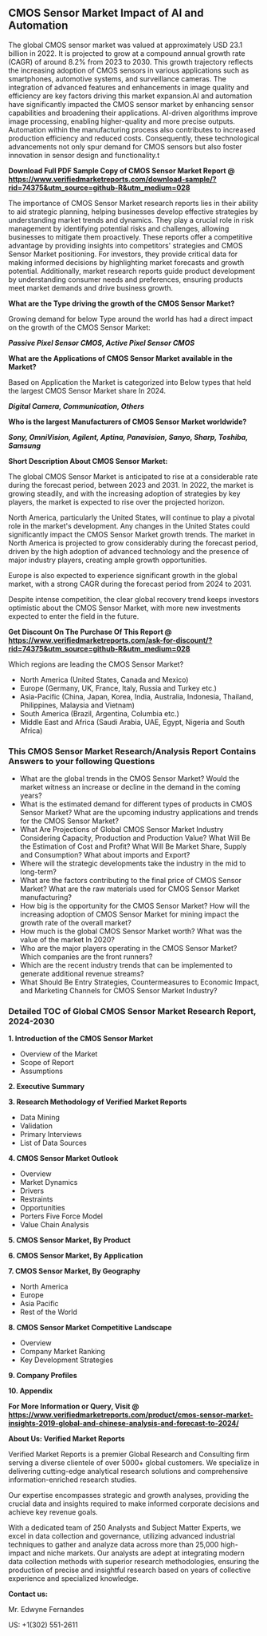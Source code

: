 <h2>CMOS Sensor Market Impact of AI and Automation</h2>The global CMOS sensor market was valued at approximately USD 23.1 billion in 2022. It is projected to grow at a compound annual growth rate (CAGR) of around 8.2% from 2023 to 2030. This growth trajectory reflects the increasing adoption of CMOS sensors in various applications such as smartphones, automotive systems, and surveillance cameras. The integration of advanced features and enhancements in image quality and efficiency are key factors driving this market expansion.AI and automation have significantly impacted the CMOS sensor market by enhancing sensor capabilities and broadening their applications. AI-driven algorithms improve image processing, enabling higher-quality and more precise outputs. Automation within the manufacturing process also contributes to increased production efficiency and reduced costs. Consequently, these technological advancements not only spur demand for CMOS sensors but also foster innovation in sensor design and functionality.t</p><p id="" class=""><strong>Download Full PDF Sample Copy of CMOS Sensor Market Report @ <a href="https://www.verifiedmarketreports.com/download-sample/?rid=74375&utm_source=github-R&utm_medium=028" target="_blank">https://www.verifiedmarketreports.com/download-sample/?rid=74375&utm_source=github-R&utm_medium=028</a></strong></p><p>The importance of&nbsp;CMOS Sensor Market research reports lies in their ability to aid strategic planning, helping businesses develop effective strategies by understanding market trends and dynamics. They play a crucial role in risk management by identifying potential risks and challenges, allowing businesses to mitigate them proactively. These reports offer a competitive advantage by providing insights into competitors' strategies and CMOS Sensor Market positioning. For investors, they provide critical data for making informed decisions by highlighting market forecasts and growth potential. Additionally, market research reports guide product development by understanding consumer needs and preferences, ensuring products meet market demands and drive business growth.</p><p><strong>What are the&nbsp;Type driving the growth of the CMOS Sensor Market?</strong></p><p id="" class="">Growing demand for below Type around the world has had a direct impact on the growth of the CMOS Sensor Market:</p><em><strong>Passive Pixel Sensor CMOS, Active Pixel Sensor CMOS</strong></em></p><strong>What are the&nbsp;Applications&nbsp;of CMOS Sensor Market available in the Market?</strong></p><p id="" class="">Based on Application the Market is categorized into Below types that held the largest CMOS Sensor Market share In 2024.</p><em><strong>Digital Camera, Communication, Others</strong></em></p><strong>Who is the largest Manufacturers of CMOS Sensor Market worldwide?</strong></p><p><em><strong>Sony, OmniVision, Agilent, Aptina, Panavision, Sanyo, Sharp, Toshiba, Samsung</strong></em></p><p id="" class=""><strong>Short Description About CMOS Sensor Market:</strong></p><p>The global CMOS Sensor Market is anticipated to rise at a considerable rate during the forecast period, between 2023 and 2031. In 2022, the market is growing steadily, and with the increasing adoption of strategies by key players, the market is expected to rise over the projected horizon.</p><p>North America, particularly the United States, will continue to play a pivotal role in the market's development. Any changes in the United States could significantly impact the CMOS Sensor Market growth trends. The market in North America is projected to grow considerably during the forecast period, driven by the high adoption of advanced technology and the presence of major industry players, creating ample growth opportunities.</p><p>Europe is also expected to experience significant growth in the global market, with a strong CAGR during the forecast period from 2024 to 2031.</p><p>Despite intense competition, the clear global recovery trend keeps investors optimistic about the CMOS Sensor Market, with more new investments expected to enter the field in the future.</p><p id="" class=""><strong>Get Discount On The Purchase Of This Report @ <a href="https://www.verifiedmarketreports.com/ask-for-discount/?rid=74375&utm_source=github-R&utm_medium=028" target="_blank">https://www.verifiedmarketreports.com/ask-for-discount/?rid=74375&utm_source=github-R&utm_medium=028</a></strong></p>Which regions are leading the CMOS Sensor Market?</p><ul><li>North America (United States, Canada and Mexico)</li><li>Europe (Germany, UK, France, Italy, Russia and Turkey etc.)</li><li>Asia-Pacific (China, Japan, Korea, India, Australia, Indonesia, Thailand, Philippines, Malaysia and Vietnam)</li><li>South America (Brazil, Argentina, Columbia etc.)</li><li>Middle East and Africa (Saudi Arabia, UAE, Egypt, Nigeria and South Africa)</li></ul><h3 id="" class="">This CMOS Sensor Market Research/Analysis Report Contains Answers to your following Questions</h3><ul><li>What are the global trends in the CMOS Sensor Market? Would the market witness an increase or decline in the demand in the coming years?</li><li>What is the estimated demand for different types of products in CMOS Sensor Market? What are the upcoming industry applications and trends for the CMOS Sensor Market?</li><li>What Are Projections of Global CMOS Sensor Market Industry Considering Capacity, Production and Production Value? What Will Be the Estimation of Cost and Profit? What Will Be Market Share, Supply and Consumption? What about imports and Export?</li><li>Where will the strategic developments take the industry in the mid to long-term?</li><li>What are the factors contributing to the final price of CMOS Sensor Market? What are the raw materials used for CMOS Sensor Market manufacturing?</li><li>How big is the opportunity for the CMOS Sensor Market? How will the increasing adoption of CMOS Sensor Market for mining impact the growth rate of the overall market?</li><li>How much is the global CMOS Sensor Market worth? What was the value of the market In 2020?</li><li>Who are the major players operating in the CMOS Sensor Market? Which companies are the front runners?</li><li>Which are the recent industry trends that can be implemented to generate additional revenue streams?</li><li>What Should Be Entry Strategies, Countermeasures to Economic Impact, and Marketing Channels for CMOS Sensor Market Industry?</li></ul><h3 id="" class="">Detailed TOC of Global CMOS Sensor Market Research Report, 2024-2030</h3><p id="" class=""><strong>1. Introduction of the CMOS Sensor Market</strong></p><ul><li>Overview of the Market</li><li>Scope of Report</li><li>Assumptions</li></ul><p id="" class=""><strong>2. Executive Summary</strong></p><p id="" class=""><strong>3. Research Methodology of Verified Market Reports</strong></p><ul><li>Data Mining</li><li>Validation</li><li>Primary Interviews</li><li>List of Data Sources</li></ul><p id="" class=""><strong>4. CMOS Sensor Market Outlook</strong></p><ul><li>Overview</li><li>Market Dynamics</li><li>Drivers</li><li>Restraints</li><li>Opportunities</li><li>Porters Five Force Model</li><li>Value Chain Analysis</li></ul><p id="" class=""><strong>5. CMOS Sensor Market, By Product</strong></p><p id="" class=""><strong>6. CMOS Sensor Market, By Application</strong></p><p id="" class=""><strong>7. CMOS Sensor Market, By Geography</strong></p><ul><li>North America</li><li>Europe</li><li>Asia Pacific</li><li>Rest of the World</li></ul><p id="" class=""><strong>8. CMOS Sensor Market Competitive Landscape</strong></p><ul><li>Overview</li><li>Company Market Ranking</li><li>Key Development Strategies</li></ul><p id="" class=""><strong>9. Company Profiles</strong></p><p id="" class=""><strong>10. Appendix</strong></p><p id="" class=""><strong>For More Information or Query, Visit @ <a href="https://www.verifiedmarketreports.com/product/cmos-sensor-market-insights-2019-global-and-chinese-analysis-and-forecast-to-2024/" target="_blank">https://www.verifiedmarketreports.com/product/cmos-sensor-market-insights-2019-global-and-chinese-analysis-and-forecast-to-2024/</a></strong></p><p id="" class=""><strong>About Us: Verified Market Reports</strong></p><p id="" class="">Verified Market Reports is a premier Global Research and Consulting firm serving a diverse clientele of over 5000+ global customers. We specialize in delivering cutting-edge analytical research solutions and comprehensive information-enriched research studies.</p><p id="" class="">Our expertise encompasses strategic and growth analyses, providing the crucial data and insights required to make informed corporate decisions and achieve key revenue goals.</p><p id="" class="">With a dedicated team of 250 Analysts and Subject Matter Experts, we excel in data collection and governance, utilizing advanced industrial techniques to gather and analyze data across more than 25,000 high-impact and niche markets. Our analysts are adept at integrating modern data collection methods with superior research methodologies, ensuring the production of precise and insightful research based on years of collective experience and specialized knowledge.</p><p id="" class=""><strong>Contact us:</strong></p><p id="" class="">Mr. Edwyne Fernandes</p><p id="" class="">US: +1(302) 551-2611</p>